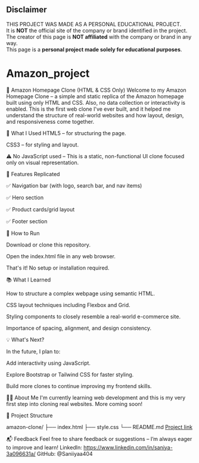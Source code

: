 ## Disclaimer
THIS PROJECT WAS MADE AS A PERSONAL EDUCATIONAL PROJECT.  
It is **NOT** the official site of the company or brand identified in the project.  
The creator of this page is **NOT affiliated** with the company or brand in any way.  
This page is a **personal project made solely for educational purposes**.

# Amazon_project
🛒 Amazon Homepage Clone (HTML & CSS Only)
Welcome to my Amazon Homepage Clone – a simple and static replica of the Amazon homepage built using only HTML and CSS. Also, no data collection or interactivity is enabled. This is the first web clone I've ever built, and it helped me understand the structure of real-world websites and how layout, design, and responsiveness come together.

🔨 What I Used
HTML5 – for structuring the page.

CSS3 – for styling and layout.

⚠️ No JavaScript used – This is a static, non-functional UI clone focused only on visual representation.

🎯 Features Replicated

✅ Navigation bar (with logo, search bar, and nav items)

✅ Hero section

✅ Product cards/grid layout

✅ Footer section

🚀 How to Run

Download or clone this repository.

Open the index.html file in any web browser.

That's it! No setup or installation required.

📚 What I Learned

How to structure a complex webpage using semantic HTML.

CSS layout techniques including Flexbox and Grid.

Styling components to closely resemble a real-world e-commerce site.

Importance of spacing, alignment, and design consistency.

💡 What's Next?

In the future, I plan to:

Add interactivity using JavaScript.

Explore Bootstrap or Tailwind CSS for faster styling.

Build more clones to continue improving my frontend skills.

🧑‍💻 About Me
I'm currently learning web development and this is my very first step into cloning real websites. More coming soon!

📁 Project Structure

amazon-clone/
├── index.html
├── style.css
└── README.md
[Project link](https://saniiyaa404.github.io/Amazon_project/)

📬 Feedback
Feel free to share feedback or suggestions – I’m always eager to improve and learn!
LinkedIn: https://www.linkedin.com/in/saniya-3a096631a/ GitHub: @Saniiyaa404

